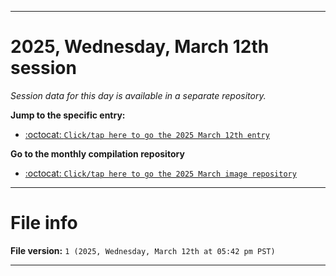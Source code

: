 
***

# 2025, Wednesday, March 12th session

_Session data for this day is available in a separate repository._

**Jump to the specific entry:**

- [:octocat: `Click/tap here to go the 2025 March 12th entry`](https://github.com/seanpm2001/SeansLifeArchive_Images_ModernSmurfsVillage_Y2025_V3/tree/SeansLifeArchive_ModernSmurfsVillage_Y2025_V3_Main-dev/2025/03_March/12/)

**Go to the monthly compilation repository**

- [:octocat: `Click/tap here to go the 2025 March image repository`](https://github.com/seanpm2001/SeansLifeArchive_Images_ModernSmurfsVillage_Y2025_V3/)

***

# File info

**File version:** `1 (2025, Wednesday, March 12th at 05:42 pm PST)`

***
